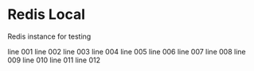 # Redis Local

Redis instance for testing

line 001
line 002
line 003
line 004
line 005
line 006
line 007
line 008
line 009
line 010
line 011
line 012

